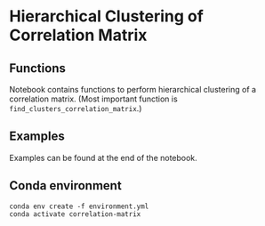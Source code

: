 # Hierarchical Clustering of Correlation Matrix


## Functions

Notebook contains functions to perform hierarchical clustering of a correlation matrix.
(Most important function is ``find_clusters_correlation_matrix``.)


## Examples

Examples can be found at the end of the notebook.

## Conda environment

```
conda env create -f environment.yml
conda activate correlation-matrix
```
